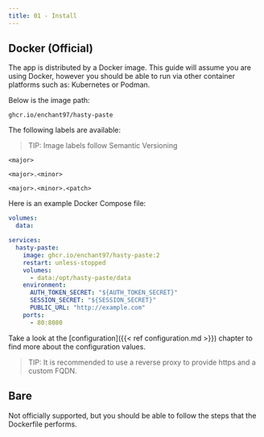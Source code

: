 ```yaml
---
title: 01 - Install
---
```


## Docker (Official)
The app is distributed by a Docker image. This guide will assume you are using Docker, however you should be able to run via other container platforms such as: Kubernetes or Podman.

Below is the image path:

```text
ghcr.io/enchant97/hasty-paste
```

The following labels are available:

> TIP: Image labels follow Semantic Versioning

```text
<major>

<major>.<minor>

<major>.<minor>.<patch>
```

Here is an example Docker Compose file:

```yaml
volumes:
  data:

services:
  hasty-paste:
    image: ghcr.io/enchant97/hasty-paste:2
    restart: unless-stopped
    volumes:
      - data:/opt/hasty-paste/data
    environment:
      AUTH_TOKEN_SECRET: "${AUTH_TOKEN_SECRET}"
      SESSION_SECRET: "${SESSION_SECRET}"
      PUBLIC_URL: "http://example.com"
    ports:
      - 80:8080
```

Take a look at the [configuration]({{< ref configuration.md >}}) chapter to find more about the configuration values.

> TIP: It is recommended to use a reverse proxy to provide https and a custom FQDN.

## Bare
Not officially supported, but you should be able to follow the steps that the Dockerfile performs.
